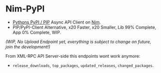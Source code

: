 # Nim-PyPI

- [Pythons PyPI / PIP](https://pypi.org) Async API Client on [Nim](https://nim-lang.org).
- PIP/PyPI-Client Alternative, x20 Faster, x20 Smaller, Lib 99% Complete, App 0% Complete, WIP.

*(WIP, No Upload Endpoint yet, everything is subject to change on future, join the development!)*


From XML-RPC API Server-side this endpoints wont work anymore:

- `release_downloads`, `top_packages`, `updated_releases`, `changed_packages`.

<!--
  https://chriswarrick.com/blog/2018/07/17/pipenv-promises-a-lot-delivers-very-little/
  https://github.com/ofek/hatch
  https://github.com/sdispater/poetry
-->
